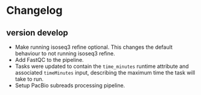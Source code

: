 Changelog
==========

<!--
Newest changes should be on top.

This document is user facing. Please word the changes in such a way
that users understand how the changes affect the new version.
-->

version develop
---------------------------
+ Make running isoseq3 refine optional. This changes the default behaviour
  to not running isoseq3 refine.
+ Add FastQC to the pipeline.
+ Tasks were updated to contain the `time_minutes` runtime attribute and
  associated `timeMinutes` input, describing the maximum time the task will
  take to run.
+ Setup PacBio subreads processing pipeline.
